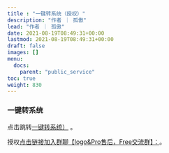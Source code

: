```yaml
---
title : "一键转系统（授权）"
description: "作者 ｜ 孤傲"
lead: "作者 ｜ 孤傲"
date: 2021-08-19T08:49:31+00:00
lastmod: 2021-08-19T08:49:31+00:00
draft: false 
images: []
menu:
  docs:
    parent: "public_service"
toc: true
weight: 830
---
```


### 一键转系统

点击跳转[一键转系统）](https://skin.gushao.club/docs/public_service/SkinConversion/) 。

授权[点击链接加入群聊【logo&Pro售后，Free交流群】：](https://qm.qq.com/q/BrPUdXGm6Q)。
